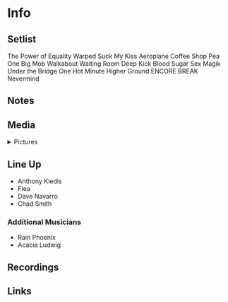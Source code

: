 # Info

## Setlist

The Power of Equality
Warped
Suck My Kiss
Aeroplane
Coffee Shop
Pea
One Big Mob
Walkabout
Waiting Room
Deep Kick
Blood Sugar Sex Magik
Under the Bridge
One Hot Minute
Higher Ground
ENCORE BREAK
Nevermind

## Notes

## Media 

<details>
  <summary>Pictures</summary>
  <!--<img alt="Setlist" title="Setlist" src="_.jpg" height="200" />-->
</details>

## Line Up

* Anthony Kiedis
* Flea
* Dave Navarro
* Chad Smith

### Additional Musicians

* Rain Phoenix  
* Acacia Ludwig 

## Recordings

## Links

